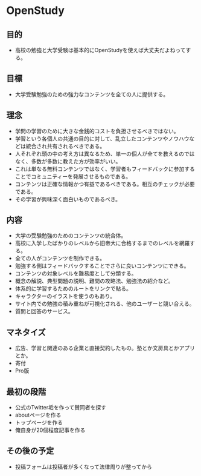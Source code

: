 # OpenStudy

## 目的

- 高校の勉強と大学受験は基本的にOpenStudyを使えば大丈夫だよねってする。


## 目標

- 大学受験勉強のための強力なコンテンツを全ての人に提供する。


## 理念

- 学問の学習のために大きな金銭的コストを負担させるべきではない。
- 学習という各個人の共通の目的に対して、乱立したコンテンツやノウハウなどは統合され共有されるべきである。
- 人それぞれ頭の中の考え方は異なるため、単一の個人が全てを教えるのではなく、多数が多数に教えた方が効率がいい。
- これは単なる無料コンテンツではなく、学習者もフィードバックに参加することでコミュニティーを発展させるものである。
- コンテンツは正確な情報かつ有益であるべきである。相互のチェックが必要である。
- その学習が興味深く面白いものであるべき。


## 内容

- 大学の受験勉強のためのコンテンツの統合体。
- 高校に入学したばかりのレベルから旧帝大に合格するまでのレベルを網羅する。
- 全ての人がコンテンツを制作できる。
- 勉強する側はフィードバックすることでさらに良いコンテンツにできる。
- コンテンツの対象レベルを難易度として分類する。
- 概念の解説、典型問題の説明、難問の攻略法、勉強法の紹介など。
- 体系的に学習するためのルートをリンクで貼る。
- キャラクターのイラストを使うのもあり。
- サイト内での勉強の積み重ねが可視化される、他のユーザーと競い合える。
- 質問と回答のサービス。


## マネタイズ

- 広告、学習と関連のある企業と直接契約したもの。塾とか文房具とかアプリとか。
- 寄付
- Pro版


## 最初の段階

- 公式のTwitter垢を作って賛同者を探す
- aboutページを作る
- トップページを作る
- 俺自身が20個程度記事を作る


## その後の予定

- 投稿フォームは投稿者が多くなって法律周りが整ってから